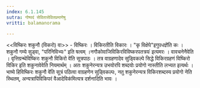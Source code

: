 ```yaml
---
index: 6.1.145
sutra: गोष्पदं सेवितासेवितप्रमाणेषु
vritti: balamanorama

---
```

<<विष्किरः शकुनौ (विकरो) वा>> - विष्किरः । विकिरतीति विकारः । "कृ विक्षेपे"इगुपधज्ञे॑ति कः । शकुनौ गम्ये सुड्वा, "परिनिविभ्यः" इति षत्वम् ।नगौकोवाजिविकिरविविष्करपतत्रयः॑ इत्यमरः । वावचनेनैवेति । वृत्तिग्रन्थेविष्किरः शकुनौ विकिरो वे॑ति सूत्रपाठः । तत्र वाग्रहणादेव सुड्विकल्पे सिद्धे विकिरग्रहणं विष्किरो विकिर इति शकुनावेवेति नियमार्थम् । अतः शकुनेरन्यत्र उभयोरपि शब्दयोः प्रयोगो नास्तीति लभ्यत इत्यर्थः । भाष्ये हिविष्किरः शकुनौ वे॑ति सूत्रं पठित्वा वाग्रहणेन सुड्विकल्पः, नतु शकुनेरन्यत्र विकिरशब्दस्य प्रयोगो नेति स्थितम्, अन्यत्रापिविकिपरं वैआदेविक॑मित्यत्र दर्शनादिति भावः । 